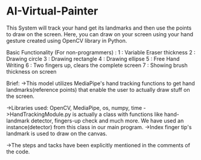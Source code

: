 # AI-Virtual-Painter
This System will track your hand get its landmarks and then use the points to draw on the screen. Here, you can draw on your screen using your hand gesture created using OpenCV library in Python.

Basic Functionality (For non-programmers) :
1 : Variable Eraser thickness 
2 : Drawing circle
3 : Drawing rectangle 
4 : Drawing ellipse 
5 : Free Hand Writing 
6 : Two fingers up, clears the complete screen 
7 : Showing brush thickness on screen

Brief:
->This model utilizes MediaPipe's hand tracking functions to get hand landmarks(reference points) that enable the user to actually draw stuff on the screen.

->Libraries used: OpenCV, MediaPipe, os, numpy, time
->HandTrackingModule.py is actually a class with functions like hand-landmark detector, fingers-up check and much more. We have used an instance(detector) from this  class in our main program.
->Index finger tip's landmark is used to draw on the canvas.

->The steps and tacks have been explicitly mentioned in the comments of the code.



